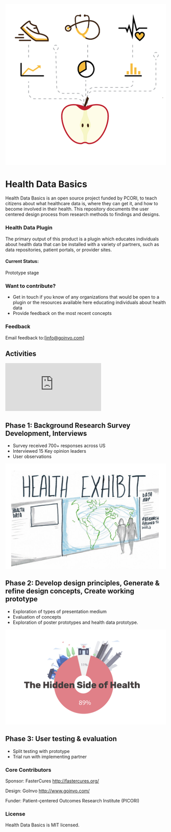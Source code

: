 

<img src="https://github.com/goinvo/HealthDataBasics/blob/master/2d_Visuals/Illustrations/Main_illustrations%20-03.png" width="700">

# Health Data Basics
Health Data Basics is an open source project funded by PCORI, to teach citizens about what healthcare data is, where they can get it, and how to become involved in their health. This repository documents the user centered design process from research methods to findings and designs. 

### Health Data Plugin 
The primary output of this product is a plugin which educates individuals about health data that can be installed with a variety of partners, such as data repositories, patient portals, or provider sites. 

#### Current Status: 
Prototype stage


### Want to contribute?
 * Get in touch if you know of any organizations that would be open to a plugin or the resources available here educating individuals about health data
 * Provide feedback on the most recent concepts
 
 ### Feedback 
Email feedback to:[info@goinvo.com] 

## Activities 

![Interview findings ](https://github.com/goinvo/HealthDataBasics/blob/master/1c_Initial%20User%20Needs/Lifecycle_v1.pdf "Title") 

## Phase 1: Background Research Survey Development, Interviews
* Survey received 700+ responses across US
* Interviewed 15 Key opinion leaders 
* User observations 

![Sketch concept ](https://github.com/goinvo/HealthDataBasics/blob/master/Image_for_readme/sketch_example.png "Title") 

## Phase 2: Develop design principles, Generate & refine design concepts, Create working prototype
* Exploration of types of presentation medium 
* Evaluation of concepts
* Exploration of poster prototypes and health data prototype. 


![image of prototype](https://github.com/goinvo/HealthDataBasics/blob/master/Image_for_readme/Screen%20Shot%202018-01-31%20at%202.14.20%20PM.png "Title")

## Phase 3: User testing & evaluation 
* Split testing with prototype
* Trial run with implementing partner



### Core Contributors

Sponsor: FasterCures http://fastercures.org/

Design: GoInvo http://www.goinvo.com/

Funder: Patient-çentered Outcomes Research Institute (PICORI)  

### License

Health Data Basics is MIT licensed.
